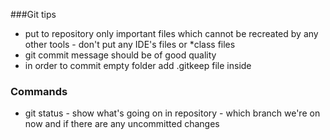 ###Git tips
- put to repository only important files which cannot be recreated by any other tools - don't put any IDE's files or *class files 
- git commit message should be of good quality
- in order to commit empty folder add .gitkeep file inside

### Commands
- git status - show what's going on in repository - which branch we're on now and if there are any uncommitted changes
 